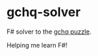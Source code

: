 # gchq-solver

F# solver to the [gchq puzzle]( 
http://www.gchq.gov.uk/press_and_media/news_and_features/Pages/Directors-Christmas-puzzle-2015.aspx).

Helping me learn F#!
